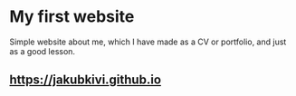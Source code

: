 # My first website

Simple website about me, which I have made as a CV or portfolio, and just as a good lesson.

## https://jakubkivi.github.io
